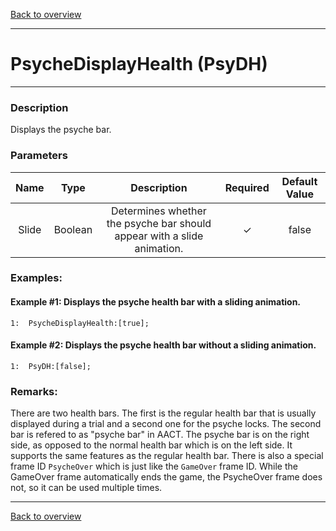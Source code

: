 [Back to overview](index.md)

---
# PsycheDisplayHealth (PsyDH)
---
### Description
Displays the psyche bar.

### Parameters

|Name|Type|Description|Required|Default Value|
|:---:|:---:|:---:|:---:|:---:|
|Slide|Boolean|Determines whether the psyche bar should appear with a slide animation.|✓|false|

### Examples:
#### Example #1: Displays the psyche health bar with a sliding animation.
```
1:  PsycheDisplayHealth:[true];
```

#### Example #2: Displays the psyche health bar without a sliding animation.
```
1:  PsyDH:[false];
```

### Remarks:
There are two health bars. The first is the regular health bar that is usually displayed during a trial and a second one for the psyche locks. The second bar is refered to as "psyche bar" in AACT. The psyche bar is on the right side, as opposed to the normal health bar which is on the left side. It supports the same features as the regular health bar. There is also a special frame ID `PsycheOver` which is just like the `GameOver` frame ID. While the GameOver frame automatically ends the game, the PsycheOver frame does not, so it can be used multiple times.

---
[Back to overview](index.md)